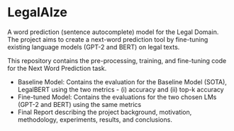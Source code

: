 # LegalAIze
A word prediction (sentence autocomplete) model for the Legal Domain. The project aims to create a next-word prediction tool by fine-tuning existing language models (GPT-2 and BERT) on legal texts.


This repository contains the pre-processing, training, and fine-tuning code for the Next Word Prediction task.

- Baseline Model: Contains the evaluation for the Baseline Model (SOTA), LegalBERT using the two metrics - (i) accuracy and (ii) top-k accuracy
- Fine-tuned Model: Contains the evaluations for the two chosen LMs (GPT-2 and BERT) using the same metrics
- Final Report describing the project background, motivation, methodology, experiments, results, and conclusions.
